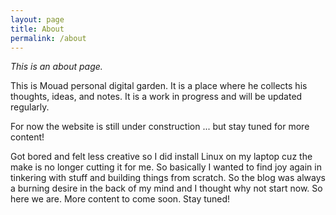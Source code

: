 ```yaml
---
layout: page
title: About
permalink: /about
---
```


*This is an about page.*

This is Mouad personal digital garden. It is a place where he collects his thoughts, ideas, and notes. It is a work in progress and will be updated regularly.

For now the website is still under construction ... but stay tuned for more content!

Got bored and felt less creative so I did install Linux on my laptop cuz the make is no longer
cutting it for me. So basically I wanted to find joy again in tinkering with stuff and building things from scratch. So the blog was always a burning desire in the back of my mind and I thought why not start now. So here we are. More content to come soon. Stay tuned!
